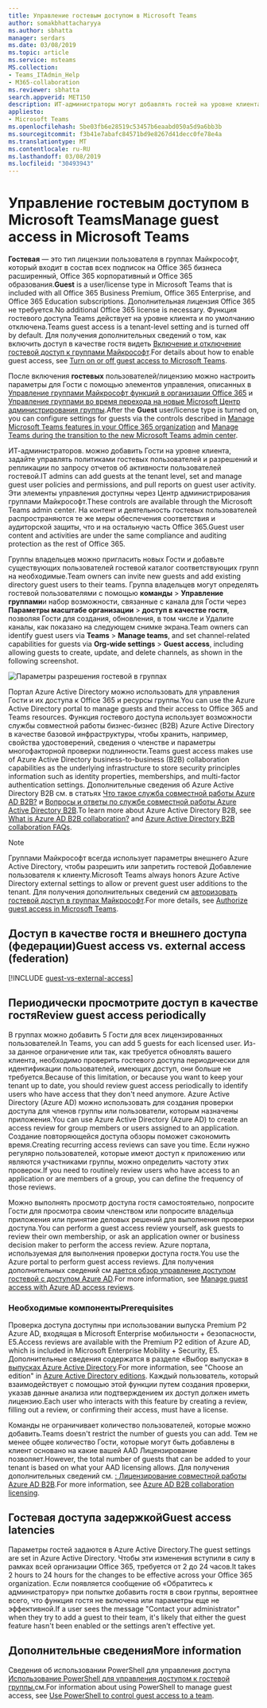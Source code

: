 ```yaml
---
title: Управление гостевым доступом в Microsoft Teams
author: somakbhattacharyya
ms.author: sbhatta
manager: serdars
ms.date: 03/08/2019
ms.topic: article
ms.service: msteams
MS.collection:
- Teams_ITAdmin_Help
- M365-collaboration
ms.reviewer: sbhatta
search.appverid: MET150
description: ИТ-администраторы могут добавлять гостей на уровне клиента, задавать политики и разрешения для гостевых пользователей и управлять ими, определять, какие пользователи могут приглашать гостей, а также составлять отчеты о деятельности гостевых пользователей.
appliesto:
- Microsoft Teams
ms.openlocfilehash: 5be03fb6e28519c53457b6eaabd050a5d9a6bb3b
ms.sourcegitcommit: f3b41e7abafc84571bd9e8267d41decc0fe78e4a
ms.translationtype: MT
ms.contentlocale: ru-RU
ms.lasthandoff: 03/08/2019
ms.locfileid: "30493943"
---
```

<a name="manage-guest-access-in-microsoft-teams"></a><span data-ttu-id="ef0b3-103">Управление гостевым доступом в Microsoft Teams</span><span class="sxs-lookup"><span data-stu-id="ef0b3-103">Manage guest access in Microsoft Teams</span></span>
======================================

<span data-ttu-id="ef0b3-104">**Гостевая** — это тип лицензии пользователя в группах Майкрософт, который входит в состав всех подписок на Office 365 бизнеса расширенный, Office 365 корпоративный и Office 365 образования.</span><span class="sxs-lookup"><span data-stu-id="ef0b3-104">**Guest** is a user/license type in Microsoft Teams that is included with all Office 365 Business Premium, Office 365 Enterprise, and Office 365 Education subscriptions.</span></span> <span data-ttu-id="ef0b3-105">Дополнительная лицензия Office 365 не требуется.</span><span class="sxs-lookup"><span data-stu-id="ef0b3-105">No additional Office 365 license is necessary.</span></span> <span data-ttu-id="ef0b3-106">Функция гостевого доступа Teams действует на уровне клиента и по умолчанию отключена.</span><span class="sxs-lookup"><span data-stu-id="ef0b3-106">Teams guest access is a tenant-level setting and is turned off by default.</span></span> <span data-ttu-id="ef0b3-107">Для получения дополнительных сведений о том, как включить доступ в качестве гостя видеть [Включение и отключение гостевой доступ к группами Майкрософт](set-up-guests.md).</span><span class="sxs-lookup"><span data-stu-id="ef0b3-107">For details about how to enable guest access, see [Turn on or off guest access to Microsoft Teams](set-up-guests.md).</span></span>

<span data-ttu-id="ef0b3-108">После включения **гостевых** пользователей/лицензию можно настроить параметры для Гости с помощью элементов управления, описанных в [Управление группами Майкрософт функций в организации Office 365](enable-features-office-365.md) и [Управление группами во время перехода на новые Microsoft Центр администрирования группы](manage-teams-skypeforbusiness-admin-center.md).</span><span class="sxs-lookup"><span data-stu-id="ef0b3-108">After the **Guest** user/license type is turned on, you can configure settings for guests via the controls described in [Manage Microsoft Teams features in your Office 365 organization](enable-features-office-365.md) and [Manage Teams during the transition to the new Microsoft Teams admin center](manage-teams-skypeforbusiness-admin-center.md).</span></span>     
    
<span data-ttu-id="ef0b3-109">ИТ-администраторов. можно добавить Гости на уровне клиента, задайте управлять политиками гостевых пользователей и разрешений и репликации по запросу отчетов об активности пользователей гостевой.</span><span class="sxs-lookup"><span data-stu-id="ef0b3-109">IT admins can add guests at the tenant level, set and manage guest user policies and permissions, and pull reports on guest user activity.</span></span> <span data-ttu-id="ef0b3-110">Эти элементы управления доступны через Центр администрирования группами Майкрософт.</span><span class="sxs-lookup"><span data-stu-id="ef0b3-110">These controls are available through the Microsoft Teams admin center.</span></span> <span data-ttu-id="ef0b3-111">На контент и деятельность гостевых пользователей распространяются те же меры обеспечения соответствия и аудиторской защиты, что и на остальную часть Office 365.</span><span class="sxs-lookup"><span data-stu-id="ef0b3-111">Guest user content and activities are under the same compliance and auditing protection as the rest of Office 365.</span></span>

<span data-ttu-id="ef0b3-112">Группы владельцев можно пригласить новых Гости и добавьте существующих пользователей гостевой каталог соответствующих групп на необходимые.</span><span class="sxs-lookup"><span data-stu-id="ef0b3-112">Team owners can invite new guests and add existing directory guest users to their teams.</span></span> <span data-ttu-id="ef0b3-113">Группа владельцев могут определять гостевой пользователями с помощью **команды** > **Управление группами**и набор возможности, связанные с канала для Гости через **Параметры масштабе организации** > **доступ в качестве гостя**, позволяя Гости для создания, обновления, в том числе и Удалите каналы, как показано на следующем снимке экрана.</span><span class="sxs-lookup"><span data-stu-id="ef0b3-113">Team owners can identify guest users via **Teams** > **Manage teams**, and set channel-related capabilities for guests via **Org-wide settings** > **Guest access**, including allowing guests to create, update, and delete channels, as shown in the following screenshot.</span></span>

![Параметры разрешения гостевой в группах](media/manage-guest-access-image1.png)
  
<span data-ttu-id="ef0b3-115">Портал Azure Active Directory можно использовать для управления Гости и их доступа к Office 365 и ресурсы группы.</span><span class="sxs-lookup"><span data-stu-id="ef0b3-115">You can use the Azure Active Directory portal to manage guests and their access to Office 365 and Teams resources.</span></span> <span data-ttu-id="ef0b3-116">Функция гостевого доступа использует возможности службы совместной работы бизнес-бизнес (B2B) Azure Active Directory в качестве базовой инфраструктуры, чтобы хранить, например, свойства удостоверений, сведения о членстве и параметры многофакторной проверки подлинности.</span><span class="sxs-lookup"><span data-stu-id="ef0b3-116">Teams guest access makes use of Azure Active Directory business-to-business (B2B) collaboration capabilities as the underlying infrastructure to store security principles information such as identity properties, memberships, and multi-factor authentication settings.</span></span> <span data-ttu-id="ef0b3-117">Дополнительные сведения об Azure Active Directory B2B см. в статьях [Что такое служба совместной работы Azure AD B2B?](https://go.microsoft.com/fwlink/p/?linkid=853011) и [Вопросы и ответы по службе совместной работы Azure Active Directory B2B](https://go.microsoft.com/fwlink/p/?linkid=853020).</span><span class="sxs-lookup"><span data-stu-id="ef0b3-117">To learn more about Azure Active Directory B2B, see [What is Azure AD B2B collaboration?](https://go.microsoft.com/fwlink/p/?linkid=853011) and [Azure Active Directory B2B collaboration FAQs](https://go.microsoft.com/fwlink/p/?linkid=853020).</span></span>

> [!NOTE]
> <span data-ttu-id="ef0b3-118">Группами Майкрософт всегда использует параметры внешнего Azure Active Directory, чтобы разрешить или запретить гостевой Добавление пользователя к клиенту.</span><span class="sxs-lookup"><span data-stu-id="ef0b3-118">Microsoft Teams always honors Azure Active Directory external settings to allow or prevent guest user additions to the tenant.</span></span> <span data-ttu-id="ef0b3-119">Для получения дополнительных сведений см [авторизовать гостевой доступ в группах Майкрософт](Teams-dependencies.md).</span><span class="sxs-lookup"><span data-stu-id="ef0b3-119">For more details, see [Authorize guest access in Microsoft Teams](Teams-dependencies.md).</span></span>
  
## <a name="guest-access-vs-external-access-federation"></a><span data-ttu-id="ef0b3-120">Доступ в качестве гостя и внешнего доступа (федерации)</span><span class="sxs-lookup"><span data-stu-id="ef0b3-120">Guest access vs. external access (federation)</span></span>

[!INCLUDE [guest-vs-external-access](includes/guest-vs-external-access.md)]

## <a name="review-guest-access-periodically"></a><span data-ttu-id="ef0b3-121">Периодически просмотрите доступ в качестве гостя</span><span class="sxs-lookup"><span data-stu-id="ef0b3-121">Review guest access periodically</span></span>

<span data-ttu-id="ef0b3-122">В группах можно добавить 5 Гости для всех лицензированных пользователей.</span><span class="sxs-lookup"><span data-stu-id="ef0b3-122">In Teams, you can add 5 guests for each licensed user.</span></span> <span data-ttu-id="ef0b3-123">Из-за данное ограничение или так, как требуется обновлять вашего клиента, необходимо проверить гостевого доступа периодически для идентификации пользователей, имеющих доступ, они больше не требуется.</span><span class="sxs-lookup"><span data-stu-id="ef0b3-123">Because of this limitation, or because you want to keep your tenant up to date, you should review guest access periodically to identify users who have access that they don't need anymore.</span></span> <span data-ttu-id="ef0b3-124">Azure Active Directory (Azure AD) можно использовать для создания проверки доступа для членов группы или пользователи, которым назначены приложения.</span><span class="sxs-lookup"><span data-stu-id="ef0b3-124">You can use Azure Active Directory (Azure AD) to create an access review for group members or users assigned to an application.</span></span> <span data-ttu-id="ef0b3-125">Создание повторяющейся доступа обзоры поможет сэкономить время.</span><span class="sxs-lookup"><span data-stu-id="ef0b3-125">Creating recurring access reviews can save you time.</span></span> <span data-ttu-id="ef0b3-126">Если нужно регулярно пользователей, которые имеют доступ к приложению или являются участниками группы, можно определить частоту этих проверок.</span><span class="sxs-lookup"><span data-stu-id="ef0b3-126">If you need to routinely review users who have access to an application or are members of a group, you can define the frequency of those reviews.</span></span> 

<span data-ttu-id="ef0b3-127">Можно выполнять просмотр доступа гостя самостоятельно, попросите Гости для просмотра своим членством или попросите владельца приложения или принятие деловых решений для выполнения проверки доступа.</span><span class="sxs-lookup"><span data-stu-id="ef0b3-127">You can perform a guest access review yourself, ask guests to review their own membership, or ask an application owner or business decision maker to perform the access review.</span></span> <span data-ttu-id="ef0b3-128">Azure портала, используемая для выполнения проверки доступа гостя.</span><span class="sxs-lookup"><span data-stu-id="ef0b3-128">You use the Azure portal to perform guest access reviews.</span></span> <span data-ttu-id="ef0b3-129">Для получения дополнительных сведений см [дается обзор управление доступом гостевой с доступом Azure AD](https://docs.microsoft.com/en-us/azure/active-directory/governance/manage-guest-access-with-access-reviews).</span><span class="sxs-lookup"><span data-stu-id="ef0b3-129">For more information, see [Manage guest access with Azure AD access reviews](https://docs.microsoft.com/en-us/azure/active-directory/governance/manage-guest-access-with-access-reviews).</span></span>

###  <a name="prerequisites"></a><span data-ttu-id="ef0b3-130">Необходимые компоненты</span><span class="sxs-lookup"><span data-stu-id="ef0b3-130">Prerequisites</span></span>

<span data-ttu-id="ef0b3-131">Проверка доступа доступны при использовании выпуска Premium P2 Azure AD, входящая в Microsoft Enterprise мобильности + безопасности, E5.</span><span class="sxs-lookup"><span data-stu-id="ef0b3-131">Access reviews are available with the Premium P2 edition of Azure AD, which is included in Microsoft Enterprise Mobility + Security, E5.</span></span> <span data-ttu-id="ef0b3-132">Дополнительные сведения содержатся в разделе «Выбор выпуска» в [выпусках Azure Active Directory](https://docs.microsoft.com/en-us/azure/active-directory/fundamentals/active-directory-whatis).</span><span class="sxs-lookup"><span data-stu-id="ef0b3-132">For more information, see "Choose an edition" in [Azure Active Directory editions](https://docs.microsoft.com/en-us/azure/active-directory/fundamentals/active-directory-whatis).</span></span> <span data-ttu-id="ef0b3-133">Каждый пользователь, который взаимодействует с помощью этой функции путем создания проверки, указав данные анализа или подтверждением их доступ должен иметь лицензию.</span><span class="sxs-lookup"><span data-stu-id="ef0b3-133">Each user who interacts with this feature by creating a review, filling out a review, or confirming their access, must have a license.</span></span> 

<span data-ttu-id="ef0b3-134">Команды не ограничивает количество пользователей, которые можно добавить.</span><span class="sxs-lookup"><span data-stu-id="ef0b3-134">Teams doesn't restrict the number of guests you can add.</span></span> <span data-ttu-id="ef0b3-135">Тем не менее общее количество Гости, которые могут быть добавлены в клиент основано на какие вашей AAD Лицензирование позволяет.</span><span class="sxs-lookup"><span data-stu-id="ef0b3-135">However, the total number of guests that can be added to your tenant is based on what your AAD licensing allows.</span></span> <span data-ttu-id="ef0b3-136">Для получения дополнительных сведений см. [: Лицензирование совместной работы Azure AD B2B](https://docs.microsoft.com/en-us/azure/active-directory/b2b/licensing-guidance).</span><span class="sxs-lookup"><span data-stu-id="ef0b3-136">For more information, see [Azure AD B2B collaboration licensing](https://docs.microsoft.com/en-us/azure/active-directory/b2b/licensing-guidance).</span></span>

## <a name="guest-access-latencies"></a><span data-ttu-id="ef0b3-137">Гостевая доступа задержкой</span><span class="sxs-lookup"><span data-stu-id="ef0b3-137">Guest access latencies</span></span>

<span data-ttu-id="ef0b3-138">Параметры гостей задаются в Azure Active Directory.</span><span class="sxs-lookup"><span data-stu-id="ef0b3-138">The guest settings are set in Azure Active Directory.</span></span> <span data-ttu-id="ef0b3-139">Чтобы эти изменения вступили в силу в рамках всей организации Office 365, требуется от 2 до 24 часов.</span><span class="sxs-lookup"><span data-stu-id="ef0b3-139">It takes 2 hours to 24 hours for the changes to be effective across your Office 365 organization.</span></span> <span data-ttu-id="ef0b3-140">Если появляется сообщение об «Обратитесь к администратору» при попытке добавить гостя в свои группы, вероятнее всего, что функция гостя не включена или параметры еще не эффективной.</span><span class="sxs-lookup"><span data-stu-id="ef0b3-140">If a user sees the message "Contact your administrator" when they try to add a guest to their team, it's likely that either the guest feature hasn't been enabled or the settings aren't effective yet.</span></span>

## <a name="more-information"></a><span data-ttu-id="ef0b3-141">Дополнительные сведения</span><span class="sxs-lookup"><span data-stu-id="ef0b3-141">More information</span></span>

<span data-ttu-id="ef0b3-142">Сведения об использовании PowerShell для управления доступа [Использование PowerShell для управления доступом к гостевой группы.](guest-access-powershell.md)см.</span><span class="sxs-lookup"><span data-stu-id="ef0b3-142">For information about using PowerShell to manage guest access, see [Use PowerShell to control guest access to a team](guest-access-powershell.md).</span></span>


